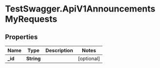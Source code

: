 # TestSwagger.ApiV1AnnouncementsMyRequests

## Properties

Name | Type | Description | Notes
------------ | ------------- | ------------- | -------------
**_id** | **String** |  | [optional] 


